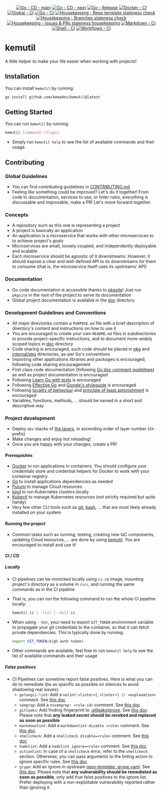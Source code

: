 <div align=center>
  <a href="https://github.com/kemadev/kemutil/actions/workflows/go-cd.yaml"><img alt="Go - CD - main" src="https://github.com/kemadev/kemutil/actions/workflows/go-cd.yaml/badge.svg?branch=main&event=push"></a>
  <a href="https://github.com/kemadev/kemutil/actions/workflows/go-cd.yaml"><img alt="Go - CD - next" src="https://github.com/kemadev/kemutil/actions/workflows/go-cd.yaml/badge.svg?branch=next&event=push"></a>
  <a href="https://github.com/kemadev/kemutil/actions/workflows/go-release.yaml"><img alt="Go - Release" src="https://github.com/kemadev/kemutil/actions/workflows/go-release.yaml/badge.svg?branch=main&event=push"></a>
  <a href="https://github.com/kemadev/kemutil/actions/workflows/docker-ci.yaml"><img alt="Docker - CI" src="https://github.com/kemadev/kemutil/actions/workflows/docker-ci.yaml/badge.svg?branch=main&event=schedule"></a>
  <a href="https://github.com/kemadev/kemutil/actions/workflows/global-ci.yaml"><img alt="Global - CI" src="https://github.com/kemadev/kemutil/actions/workflows/global-ci.yaml/badge.svg?branch=main&event=schedule"></a>
  <a href="https://github.com/kemadev/kemutil/actions/workflows/go-ci.yaml"><img alt="Go - CI" src="https://github.com/kemadev/kemutil/actions/workflows/go-ci.yaml/badge.svg?branch=main&event=schedule"></a>
  <a href="https://github.com/kemadev/kemutil/actions/workflows/repo-template-stale.yaml"><img alt="Housekeeping - Repo template staleness check" src="https://github.com/kemadev/kemutil/actions/workflows/repo-template-stale.yaml/badge.svg?branch=main&event=schedule"></a>
  <a href="https://github.com/kemadev/kemutil/actions/workflows/branch-stale.yaml"><img alt="Housekeeping - Branches staleness check" src="https://github.com/kemadev/kemutil/actions/workflows/branch-stale.yaml/badge.svg?branch=main&event=schedule"></a>
  <a href="https://github.com/kemadev/kemutil/actions/workflows/issue-pr-stale.yaml"><img alt="Housekeeping - Issues & PRs staleness housekeeping" src="https://github.com/kemadev/kemutil/actions/workflows/issue-pr-stale.yaml/badge.svg?branch=main&event=schedule"></a>
  <a href="https://github.com/kemadev/kemutil/actions/workflows/markdown-ci.yaml"><img alt="Markdown - CI" src="https://github.com/kemadev/kemutil/actions/workflows/markdown-ci.yaml/badge.svg?branch=main&event=schedule"></a>
  <a href="https://github.com/kemadev/kemutil/actions/workflows/shell-ci.yaml"><img alt="Shell - CI" src="https://github.com/kemadev/kemutil/actions/workflows/shell-ci.yaml/badge.svg?branch=main&event=schedule"></a>
  <a href="https://github.com/kemadev/kemutil/actions/workflows/workflow-action-ci.yaml"><img alt="Workflows - CI" src="https://github.com/kemadev/kemutil/actions/workflows/workflow-action-ci.yaml/badge.svg?branch=main&event=schedule"></a>
</div>

# kemutil

A little helper to make your life easier when working with projects!

## Installation

You can install `kemutil` by running:

```bash
go install github.com/kemadev/kemutil@latest
```

## Getting Started

You can run `kemutil` by running:

```bash
kemutil [command] [flags]
```

- Simply run `kemutil help` to see the list of available commands and their usage.

## Contributing

### Global Guidelines

- You can find contributing guidelines in [CONTRIBUTING.md](CONTRIBUTING.md)
- Feeling like something could be improved? Let's do it together! From code to documentation, services to use, or linter rules, everything is discussable and improvable, make a PR! Let's move forward together.

### Concepts

- A repository such as this one is representing a project
- A project is basically an application
- An application is a microservice that works with other microservices to to achieve project's goals
- Microservices are small, loosely coupled, and independently deployable and scalable
- Each microservice should be agnostic of it downstreams. However, it should expose a clear and well-defined API to its downstreams for them to consume (that is, the microservice itself uses its upstreams' API)

### Documentation

- Go code documentation is accessible thanks to [pkgsite](https://pkg.go.dev/golang.org/x/pkgsite/cmd/pkgsite)! Just run `pkgsite` in the root of the project to serve its documentation
- Global project documentation is available in the [doc](./doc) directory

### Development Guidelines and Conventions

- All major directories contain a `PURPOSE.md` file with a brief description of directory's content and instructions on how to use it
- You are encouraged to create your own `README.md` files in subdirectories to provide project-specific instructions, and to document more-widely scoped topics in [doc](./doc) directory
- Code sharing is encouraged, such code should be placed in [pkg](pkg) and [internal/pkg](internal/pkg) directories, as-per Go's conventions
- Importing other applications libraries and packages is encouraged, following code sharing encouragement
- First class code documentation (following [Go doc comment guidelines](https://go.dev/doc/comment)) as well as project documentation is encouraged
- Following [Learn Go with tests](https://github.com/quii/learn-go-with-tests) is encouraged
- Following [Effective Go](https://go.dev/doc/effective_go) and [Google's styleguide](https://google.github.io/styleguide/go/) is encouraged
- Following [locality of behaviour](https://htmx.org/essays/locality-of-behaviour/) and [principle of least astonishment](https://en.wikipedia.org/wiki/Principle_of_least_astonishment) is encouraged
- Variables, functions, methods, ... should be named in a short and descriptive way

### Project development

- Deploy `dev` stacks of [the layers](./deploy), in ascending order of layer number (`XX-` prefix)
- Make changes and enjoy hot reloading!
- Once you are happy with your changes, create a PR!

#### Prerequisites

- [Docker](https://github.com/docker/cli) to run applications in containers. You should configure your credentials store and credential helpers for Docker to work with your container registry
- [Go](https://github.com/golang/go) to install applications dependencies as needed
- [Pulumi](https://github.com/pulumi/pulumi) to manage Cloud resources
- [kind](https://github.com/kubernetes-sigs/kind) to run Kubernetes clusters locally
- [Kubectl](https://github.com/kubernetes/kubectl) to manage Kubernetes resources (not strictly required but quite handy)
- Very few other CLI tools such as [git](https://github.com/git/git), [bash](https://www.gnu.org/software/bash/), ... that are most likely already installed on your system

#### Running the project

- Common tasks such as running, testing, creating new IaC components, updating Cloud resources, ... are done by using [kemutil](https://github.com/kemadev/ci-cd/tree/main/tool/kemutil). You are encouraged to install and use it!

#### CI / CD

##### Locally

- CI pipelines can be mimicked locally using `ci-cd` image, mounting project's directory as a volume in `/src`, and running the same commands as in the CI pipeline
- That is, you can run the following command to run the whole CI pipeline locally:

  ```bash
  kemutil ci [--fix] [--hot] ci
  ```

- When using `--hot`, your need to export `GIT_TOKEN` environment variable to propagate your git credentials to the container, so that it can fetch private dependencies. This is typically done by running:

  ```bash
  export GIT_TOKEN=$(gh auth token)
  ```

- Other commands are available, feel free to run `kemutil help` to see the list of available commands and their usage

##### False positives

- CI Pipelines can sometime report false positives. Here is what you can do to remediate (be as specific as possible on silences to avoid shadowing real issues):
  - `golangci-lint`: Add a `nolint:<linter>[,<linter>] // <explanation>` comment. See [this doc](https://golangci-lint.run/usage/false-positives/)
  - `semgrep`: Add a `nosemgrep: <rule-id>` comment. See [this doc](https://semgrep.dev/docs/ignoring-files-folders-code)
  - `gitleaks`: Add finding fingerprint to [.gitleaksignore](config/gitleaks/.gitleaksignore). See [this doc](https://github.com/gitleaks/gitleaks#additional-configuration). Please note that **any leaked secret should be revoked and replaced as soon as possible**
  - `markdownlint`: Add a `markdownlint-disable <rule>` comment. See [this doc](https://github.com/DavidAnson/markdownlint/blob/main/README.md#configuration)
  - `shellcheck`: Add a `shellcheck disable=<rule>` comment. See [this doc](https://github.com/koalaman/shellcheck/wiki/Ignore)
  - `hadolint`: Add a `hadolint ignore=<rule>` comment. See [this doc](https://github.com/hadolint/hadolint/blob/master/README.md#ignoring-rules)
  - `actionlint`: In case of a `shellcheck` error, refer to the `shellcheck` section. Otherwise, you can pass arguments to the linting action to ignore specific rules. See [this doc](https://github.com/rhysd/actionlint/blob/main/docs/usage.md#ignore-some-errors)
  - `grype`: Add an ignore in upstream [repo-template .grype.yaml](https://github.com/kemadev/repo-template/blob/main/config/grype/.grype.yaml). See [this doc](https://github.com/anchore/grype#specifying-matches-to-ignore). Please note that **any vulnerability should be remediated as soon as possible**, only add true false positives to the ignore list. Prefer deploying with a non-exploitable vulnerability reported rather than ignoring it.
